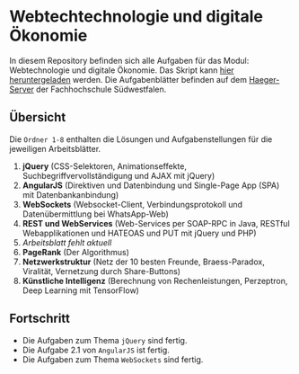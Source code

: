 # Webtechtechnologie und digitale Ökonomie
In diesem Repository befinden sich alle Aufgaben für das Modul: Webtechnologie und digitale Ökonomie. Das Skript kann [hier heruntergeladen](https://www4.fh-swf.de/media/WebTech-2.pdf) werden. Die Aufgabenblätter befinden auf dem [Haeger-Server](http://haegar.fh-swf.de/Webtechnologie/Aufgaben/) der Fachhochschule Südwestfalen.
## Übersicht
Die `Ordner 1-8` enthalten die Lösungen und Aufgabenstellungen für die jeweiligen Arbeitsblätter.
1. **jQuery** (CSS-Selektoren, Animationseffekte, Suchbegriffvervollständigung und AJAX mit jQuery)
2. **AngularJS** (Direktiven und Datenbindung und Single-Page App (SPA) mit Datenbankanbindung)
3. **WebSockets** (Websocket-Client, Verbindungsprotokoll und Datenübermittlung bei WhatsApp-Web)
4. **REST und WebServices** (Web-Services per SOAP-RPC in Java, RESTful Webapplikationen und HATEOAS und PUT mit jQuery und PHP)
5. _Arbeitsblatt fehlt aktuell_
6. **PageRank** (Der Algorithmus)
7. **Netzwerkstruktur** (Netz der 10 besten Freunde, Braess-Paradox, Viralität, Vernetzung durch Share-Buttons)
8. **Künstliche Intelligenz** (Berechnung von Rechenleistungen, Perzeptron, Deep Learning mit TensorFlow)
## Fortschritt
- Die Aufgaben zum Thema `jQuery` sind fertig.
- Die Aufgabe 2.1 von `AngularJS` ist fertig.
- Die Aufgaben zum Thema `WebSockets` sind fertig.